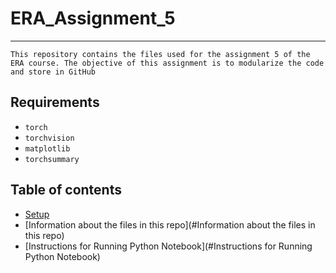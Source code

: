 # ERA_Assignment_5
---
`This repository contains the files used for the assignment 5 of the ERA course. The objective of this assignment is to modularize the code and store in GitHub`

## Requirements
* `torch`
* `torchvision`
* `matplotlib`
* `torchsummary`

## Table of contents
* [Setup](#setup)
* [Information about the files in this repo](#Information about the files in this repo)
* [Instructions for Running Python Notebook](#Instructions for Running Python Notebook)






